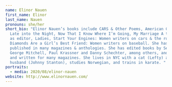 ```yaml
---
name: Elinor Nauen
first_name: Elinor
last_name: Nauen
pronouns: she/her
short_bio: "Elinor Nauen’s books include CARS & Other Poems, American Guys, So
  Late into the Night, Now That I Know Where I’m Going, My Marriage A to Z, and,
  as editor, Ladies, Start Your Engines: Women writers on cars & the road and
  Diamonds Are a Girl’s Best Friend: Women writers on baseball. She has been
  published in many magazines & anthologies. She has edited books by Senator
  George Mitchell, Paul Krassner and Danny Schechter, among others, and edited
  and written for many magazines. She lives in NYC with a cat (Lefty) and a
  husband (Johnny Stanton), studies Norwegian, and trains in karate. "
portraits:
  - media: 2020/08/elinor-nauen
website: http://www.elinornauen.com/
---
```

